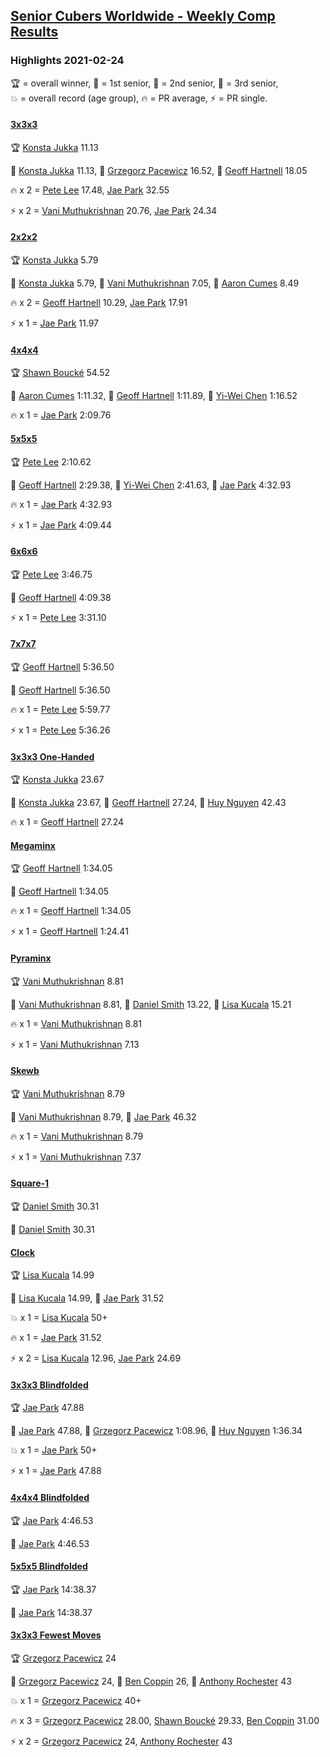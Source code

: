 <style>table {white-space: nowrap;}</style>
<link rel="stylesheet" type="text/css" href="/scw-comp/css/flags.css" />

## [Senior Cubers Worldwide - Weekly Comp Results](/scw-comp/results/)
### Highlights 2021-02-24

<span style="white-space: nowrap;">🏆 = overall winner</span>, <span style="white-space: nowrap;">🥇 = 1st senior</span>, <span style="white-space: nowrap;">🥈 = 2nd senior</span>, <span style="white-space: nowrap;">🥉 = 3rd senior</span>, <span style="white-space: nowrap;">💥 = overall record (age group)</span>, <span style="white-space: nowrap;">🔥 = PR average</span>, <span style="white-space: nowrap;">⚡ = PR single</span>.

#### [3x3x3](333.md)

<span style="white-space: nowrap;">🏆 [Konsta Jukka](../../persons/konsta_jukka/333.md) 11.13</span>

<span style="white-space: nowrap;">🥇 [Konsta Jukka](../../persons/konsta_jukka/333.md) 11.13</span>, <span style="white-space: nowrap;">🥈 [Grzegorz Pacewicz](../../persons/grzegorz_pacewicz/333.md) 16.52</span>, <span style="white-space: nowrap;">🥉 [Geoff Hartnell](../../persons/geoff_hartnell/333.md) 18.05</span>

🔥 x 2 = <span style="white-space: nowrap;">[Pete Lee](../../persons/pete_lee/333.md) 17.48</span>, <span style="white-space: nowrap;">[Jae Park](../../persons/jae_park/333.md) 32.55</span>

⚡ x 2 = <span style="white-space: nowrap;">[Vani Muthukrishnan](../../persons/vani_muthukrishnan/333.md) 20.76</span>, <span style="white-space: nowrap;">[Jae Park](../../persons/jae_park/333.md) 24.34</span>

#### [2x2x2](222.md)

<span style="white-space: nowrap;">🏆 [Konsta Jukka](../../persons/konsta_jukka/222.md) 5.79</span>

<span style="white-space: nowrap;">🥇 [Konsta Jukka](../../persons/konsta_jukka/222.md) 5.79</span>, <span style="white-space: nowrap;">🥈 [Vani Muthukrishnan](../../persons/vani_muthukrishnan/222.md) 7.05</span>, <span style="white-space: nowrap;">🥉 [Aaron Cumes](../../persons/aaron_cumes/222.md) 8.49</span>

🔥 x 2 = <span style="white-space: nowrap;">[Geoff Hartnell](../../persons/geoff_hartnell/222.md) 10.29</span>, <span style="white-space: nowrap;">[Jae Park](../../persons/jae_park/222.md) 17.91</span>

⚡ x 1 = <span style="white-space: nowrap;">[Jae Park](../../persons/jae_park/222.md) 11.97</span>

#### [4x4x4](444.md)

<span style="white-space: nowrap;">🏆 [Shawn Boucké](../../persons/shawn_boucke/444.md) 54.52</span>

<span style="white-space: nowrap;">🥇 [Aaron Cumes](../../persons/aaron_cumes/444.md) 1:11.32</span>, <span style="white-space: nowrap;">🥈 [Geoff Hartnell](../../persons/geoff_hartnell/444.md) 1:11.89</span>, <span style="white-space: nowrap;">🥉 [Yi-Wei Chen](../../persons/yi_wei_chen/444.md) 1:16.52</span>

🔥 x 1 = <span style="white-space: nowrap;">[Jae Park](../../persons/jae_park/444.md) 2:09.76</span>

#### [5x5x5](555.md)

<span style="white-space: nowrap;">🏆 [Pete Lee](../../persons/pete_lee/555.md) 2:10.62</span>

<span style="white-space: nowrap;">🥇 [Geoff Hartnell](../../persons/geoff_hartnell/555.md) 2:29.38</span>, <span style="white-space: nowrap;">🥈 [Yi-Wei Chen](../../persons/yi_wei_chen/555.md) 2:41.63</span>, <span style="white-space: nowrap;">🥉 [Jae Park](../../persons/jae_park/555.md) 4:32.93</span>

🔥 x 1 = <span style="white-space: nowrap;">[Jae Park](../../persons/jae_park/555.md) 4:32.93</span>

⚡ x 1 = <span style="white-space: nowrap;">[Jae Park](../../persons/jae_park/555.md) 4:09.44</span>

#### [6x6x6](666.md)

<span style="white-space: nowrap;">🏆 [Pete Lee](../../persons/pete_lee/666.md) 3:46.75</span>

<span style="white-space: nowrap;">🥇 [Geoff Hartnell](../../persons/geoff_hartnell/666.md) 4:09.38</span>

⚡ x 1 = <span style="white-space: nowrap;">[Pete Lee](../../persons/pete_lee/666.md) 3:31.10</span>

#### [7x7x7](777.md)

<span style="white-space: nowrap;">🏆 [Geoff Hartnell](../../persons/geoff_hartnell/777.md) 5:36.50</span>

<span style="white-space: nowrap;">🥇 [Geoff Hartnell](../../persons/geoff_hartnell/777.md) 5:36.50</span>

🔥 x 1 = <span style="white-space: nowrap;">[Pete Lee](../../persons/pete_lee/777.md) 5:59.77</span>

⚡ x 1 = <span style="white-space: nowrap;">[Pete Lee](../../persons/pete_lee/777.md) 5:36.26</span>

#### [3x3x3 One-Handed](333oh.md)

<span style="white-space: nowrap;">🏆 [Konsta Jukka](../../persons/konsta_jukka/333oh.md) 23.67</span>

<span style="white-space: nowrap;">🥇 [Konsta Jukka](../../persons/konsta_jukka/333oh.md) 23.67</span>, <span style="white-space: nowrap;">🥈 [Geoff Hartnell](../../persons/geoff_hartnell/333oh.md) 27.24</span>, <span style="white-space: nowrap;">🥉 [Huy Nguyen](../../persons/huy_nguyen/333oh.md) 42.43</span>

🔥 x 1 = <span style="white-space: nowrap;">[Geoff Hartnell](../../persons/geoff_hartnell/333oh.md) 27.24</span>

#### [Megaminx](minx.md)

<span style="white-space: nowrap;">🏆 [Geoff Hartnell](../../persons/geoff_hartnell/minx.md) 1:34.05</span>

<span style="white-space: nowrap;">🥇 [Geoff Hartnell](../../persons/geoff_hartnell/minx.md) 1:34.05</span>

🔥 x 1 = <span style="white-space: nowrap;">[Geoff Hartnell](../../persons/geoff_hartnell/minx.md) 1:34.05</span>

⚡ x 1 = <span style="white-space: nowrap;">[Geoff Hartnell](../../persons/geoff_hartnell/minx.md) 1:24.41</span>

#### [Pyraminx](pyram.md)

<span style="white-space: nowrap;">🏆 [Vani Muthukrishnan](../../persons/vani_muthukrishnan/pyram.md) 8.81</span>

<span style="white-space: nowrap;">🥇 [Vani Muthukrishnan](../../persons/vani_muthukrishnan/pyram.md) 8.81</span>, <span style="white-space: nowrap;">🥈 [Daniel Smith](../../persons/daniel_smith/pyram.md) 13.22</span>, <span style="white-space: nowrap;">🥉 [Lisa Kucala](../../persons/lisa_kucala/pyram.md) 15.21</span>

🔥 x 1 = <span style="white-space: nowrap;">[Vani Muthukrishnan](../../persons/vani_muthukrishnan/pyram.md) 8.81</span>

⚡ x 1 = <span style="white-space: nowrap;">[Vani Muthukrishnan](../../persons/vani_muthukrishnan/pyram.md) 7.13</span>

#### [Skewb](skewb.md)

<span style="white-space: nowrap;">🏆 [Vani Muthukrishnan](../../persons/vani_muthukrishnan/skewb.md) 8.79</span>

<span style="white-space: nowrap;">🥇 [Vani Muthukrishnan](../../persons/vani_muthukrishnan/skewb.md) 8.79</span>, <span style="white-space: nowrap;">🥈 [Jae Park](../../persons/jae_park/skewb.md) 46.32</span>

🔥 x 1 = <span style="white-space: nowrap;">[Vani Muthukrishnan](../../persons/vani_muthukrishnan/skewb.md) 8.79</span>

⚡ x 1 = <span style="white-space: nowrap;">[Vani Muthukrishnan](../../persons/vani_muthukrishnan/skewb.md) 7.37</span>

#### [Square-1](sq1.md)

<span style="white-space: nowrap;">🏆 [Daniel Smith](../../persons/daniel_smith/sq1.md) 30.31</span>

<span style="white-space: nowrap;">🥇 [Daniel Smith](../../persons/daniel_smith/sq1.md) 30.31</span>

#### [Clock](clock.md)

<span style="white-space: nowrap;">🏆 [Lisa Kucala](../../persons/lisa_kucala/clock.md) 14.99</span>

<span style="white-space: nowrap;">🥇 [Lisa Kucala](../../persons/lisa_kucala/clock.md) 14.99</span>, <span style="white-space: nowrap;">🥈 [Jae Park](../../persons/jae_park/clock.md) 31.52</span>

💥 x 1 = <span style="white-space: nowrap;">[Lisa Kucala](../../persons/lisa_kucala/clock.md) 50+</span>

🔥 x 1 = <span style="white-space: nowrap;">[Jae Park](../../persons/jae_park/clock.md) 31.52</span>

⚡ x 2 = <span style="white-space: nowrap;">[Lisa Kucala](../../persons/lisa_kucala/clock.md) 12.96</span>, <span style="white-space: nowrap;">[Jae Park](../../persons/jae_park/clock.md) 24.69</span>

#### [3x3x3 Blindfolded](333bf.md)

<span style="white-space: nowrap;">🏆 [Jae Park](../../persons/jae_park/333bf.md) 47.88</span>

<span style="white-space: nowrap;">🥇 [Jae Park](../../persons/jae_park/333bf.md) 47.88</span>, <span style="white-space: nowrap;">🥈 [Grzegorz Pacewicz](../../persons/grzegorz_pacewicz/333bf.md) 1:08.96</span>, <span style="white-space: nowrap;">🥉 [Huy Nguyen](../../persons/huy_nguyen/333bf.md) 1:36.34</span>

💥 x 1 = <span style="white-space: nowrap;">[Jae Park](../../persons/jae_park/333bf.md) 50+</span>

⚡ x 1 = <span style="white-space: nowrap;">[Jae Park](../../persons/jae_park/333bf.md) 47.88</span>

#### [4x4x4 Blindfolded](444bf.md)

<span style="white-space: nowrap;">🏆 [Jae Park](../../persons/jae_park/444bf.md) 4:46.53</span>

<span style="white-space: nowrap;">🥇 [Jae Park](../../persons/jae_park/444bf.md) 4:46.53</span>

#### [5x5x5 Blindfolded](555bf.md)

<span style="white-space: nowrap;">🏆 [Jae Park](../../persons/jae_park/555bf.md) 14:38.37</span>

<span style="white-space: nowrap;">🥇 [Jae Park](../../persons/jae_park/555bf.md) 14:38.37</span>

#### [3x3x3 Fewest Moves](333fm.md)

<span style="white-space: nowrap;">🏆 [Grzegorz Pacewicz](../../persons/grzegorz_pacewicz/333fm.md) 24</span>

<span style="white-space: nowrap;">🥇 [Grzegorz Pacewicz](../../persons/grzegorz_pacewicz/333fm.md) 24</span>, <span style="white-space: nowrap;">🥈 [Ben Coppin](../../persons/ben_coppin/333fm.md) 26</span>, <span style="white-space: nowrap;">🥉 [Anthony Rochester](../../persons/anthony_rochester/333fm.md) 43</span>

💥 x 1 = <span style="white-space: nowrap;">[Grzegorz Pacewicz](../../persons/grzegorz_pacewicz/333fm.md) 40+</span>

🔥 x 3 = <span style="white-space: nowrap;">[Grzegorz Pacewicz](../../persons/grzegorz_pacewicz/333fm.md) 28.00</span>, <span style="white-space: nowrap;">[Shawn Boucké](../../persons/shawn_boucke/333fm.md) 29.33</span>, <span style="white-space: nowrap;">[Ben Coppin](../../persons/ben_coppin/333fm.md) 31.00</span>

⚡ x 2 = <span style="white-space: nowrap;">[Grzegorz Pacewicz](../../persons/grzegorz_pacewicz/333fm.md) 24</span>, <span style="white-space: nowrap;">[Anthony Rochester](../../persons/anthony_rochester/333fm.md) 43</span>


<!-- Global site tag (gtag.js) - Google Analytics -->
<script async src="https://www.googletagmanager.com/gtag/js?id=UA-86348435-3"></script>
<script>window.dataLayer = window.dataLayer || []; function gtag() {dataLayer.push(arguments);} gtag('js', new Date()); gtag('config', 'UA-86348435-3');</script>
